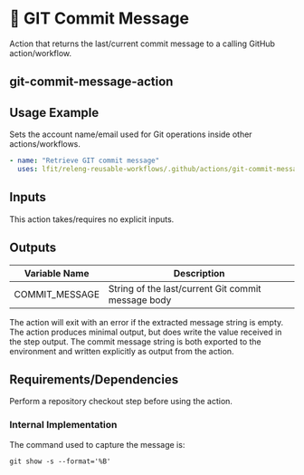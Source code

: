 <!--
SPDX-License-Identifier: Apache-2.0
SPDX-FileCopyrightText: 2024 The Linux Foundation
-->

# 💬 GIT Commit Message

Action that returns the last/current commit message to a calling GitHub
action/workflow.

## git-commit-message-action

## Usage Example

Sets the account name/email used for Git operations inside other
actions/workflows.

```yaml
- name: "Retrieve GIT commit message"
  uses: lfit/releng-reusable-workflows/.github/actions/git-commit-message-action@main
```

## Inputs

This action takes/requires no explicit inputs.

## Outputs

| Variable Name  | Description                                        |
| -------------- | -------------------------------------------------- |
| COMMIT_MESSAGE | String of the last/current Git commit message body |

The action will exit with an error if the extracted message string is empty.
The action produces minimal output, but does write the value received in the
step output. The commit message string is both exported to the environment
and written explicitly as output from the action.

## Requirements/Dependencies

Perform a repository checkout step before using the action.

### Internal Implementation

The command used to capture the message is:

```console
git show -s --format='%B'
```
